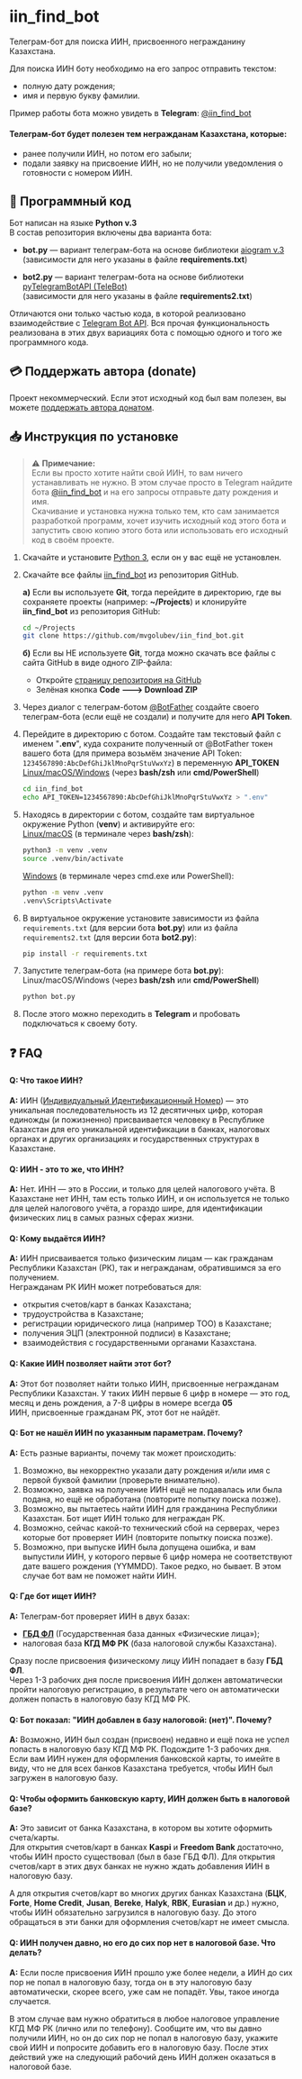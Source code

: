 # iin_find_bot

Телеграм-бот для поиска ИИН, присвоенного негражданину Казахстана.

Для поиска ИИН боту необходимо на его запрос отправить текстом:
- полную дату рождения;
- имя и первую букву фамилии.

Пример работы бота можно увидеть в **Telegram**: [@iin_find_bot](https://t.me/iin_find_bot)

#### Телеграм-бот будет полезен тем негражданам Казахстана, которые:

- ранее получили ИИН, но потом его забыли;
- подали заявку на присвоение ИИН, но не получили уведомления о готовности с номером ИИН.

## 🤖 Программный код

Бот написан на языке **Python v.3**  
В состав репозитория включены два варианта бота:
- **bot.py** — вариант телеграм-бота на основе библиотеки [aiogram v.3](https://docs.aiogram.dev/)  
  (зависимости для него указаны в файле **requirements.txt**)  
  
- **bot2.py** — вариант телеграм-бота на основе библиотеки [pyTelegramBotAPI (TeleBot)](https://pytba.readthedocs.io/)  
  (зависимости для него указаны в файле **requirements2.txt**)

Отличаются они только частью кода, в которой реализовано взаимодействие с [Telegram Bot API](https://core.telegram.org/bots/api). Вся прочая функциональность реализована в этих двух вариациях бота с помощью одного и того же программного кода.

## 💳 Поддержать автора (donate)

Проект некоммерческий. Если этот исходный код был вам полезен, вы можете [поддержать автора донатом](https://pay.cloudtips.ru/p/9d2b07f7).

## 📥 Инструкция по установке

> ⚠️ **Примечание:**  
> Если вы просто хотите найти свой ИИН, то вам ничего устанавливать не нужно. В этом случае просто в Telegram найдите бота [@iin_find_bot](https://t.me/iin_find_bot) и на его запросы отправьте дату рождения и имя.  
> Скачивание и установка нужна только тем, кто сам занимается разработкой программ, хочет изучить исходный код этого бота и запустить свою копию этого бота или использовать его исходный код в своём проекте.

1. Скачайте и установите [Python 3](https://www.python.org/downloads/), если он у вас ещё не установлен.
2. Скачайте все файлы [iin_find_bot](https://github.com/mvgolubev/iin_find_bot/) из репозитория GitHub.
   
   **а)** Если вы используете **Git**, тогда перейдите в директорию, где вы сохраняете проекты (например: **~/Projects**) и клонируйте **iin_find_bot** из репозитория GitHub:  
      ```bash
      cd ~/Projects
      git clone https://github.com/mvgolubev/iin_find_bot.git
      ```
      
   **б)** Если вы НЕ используете **Git**, тогда можно скачать все файлы с сайта GitHub в виде одного ZIP-файла:  
      - Откройте [страницу репозитория на GitHub](https://github.com/mvgolubev/iin_find_bot)
      - Зелёная кнопка **Code 🡒 Download ZIP**
3. Через диалог с телеграм-ботом [@BotFather](https://t.me/BotFather) создайте своего телеграм-бота (если ещё не создали) и получите для него **API Token**.
4. Перейдите в директорию с ботом. Создайте там текстовый файл с именем "**.env**", куда сохраните полученный от @BotFather токен вашего бота (для примера возьмём значение API Token: ``1234567890:AbcDefGhiJklMnoPqrStuVwxYz``) в переменную **API_TOKEN**  
<u>Linux/macOS/Windows</u> (через **bash/zsh** или **cmd/PowerShell**)
    ```bash
    cd iin_find_bot
    echo API_TOKEN=1234567890:AbcDefGhiJklMnoPqrStuVwxYz > ".env"
    ```
5. Находясь в директории с ботом, создайте там виртуальное окружение Python (**venv**) и активируйте его:  
    <u>Linux/macOS</u> (в терминале через **bash/zsh**):
    ```bash
    python3 -m venv .venv
    source .venv/bin/activate
    ```  
    <u>Windows</u> (в терминале через cmd.exe или PowerShell):  
    ```bash
    python -m venv .venv 
    .venv\Scripts\Activate
    ```
6. В виртуальное окружение установите зависимости из файла `requirements.txt` (для версии бота **bot.py**) или из файла `requirements2.txt` (для версии бота **bot2.py**):  
    ```bash
    pip install -r requirements.txt   
    ```
7. Запустите телеграм-бота (на примере бота **bot.py**):  
    Linux/macOS/Windows (через **bash/zsh** или **cmd/PowerShell**)
    ```bash
    python bot.py
    ```
8. После этого можно переходить в **Telegram** и пробовать подключаться к своему боту.


## ❓ FAQ

#### Q: Что такое ИИН?

**A:** ИИН ([Индивидуальный Идентификационный Номер](https://ru.wikipedia.org/wiki/%D0%98%D0%BD%D0%B4%D0%B8%D0%B2%D0%B8%D0%B4%D1%83%D0%B0%D0%BB%D1%8C%D0%BD%D1%8B%D0%B9_%D0%B8%D0%B4%D0%B5%D0%BD%D1%82%D0%B8%D1%84%D0%B8%D0%BA%D0%B0%D1%86%D0%B8%D0%BE%D0%BD%D0%BD%D1%8B%D0%B9_%D0%BD%D0%BE%D0%BC%D0%B5%D1%80)) — это уникальная последовательность из 12 десятичных цифр, которая единожды (и пожизненно) присваивается человеку в Республике Казахстан для его уникальной идентификации в банках, налоговых органах и других организациях и государственных структурах в Казахстане.

#### Q: ИИН - это то же, что ИНН?

**A:** Нет. ИНН — это в России, и только для целей налогового учёта. В Казахстане нет ИНН, там есть только ИИН, и он используется не только для целей налогового учёта, а гораздо шире, для идентификации физических лиц в самых разных сферах жизни.

#### Q: Кому выдаётся ИИН?

**A:** ИИН присваивается только физическим лицам — как гражданам Республики Казахстан (РК), так и негражданам, обратившимся за его получением.  
Негражданам РК ИИН может потребоваться для:
- открытия счетов/карт в банках Казахстана;
- трудоустройства в Казахстане;
- регистрации юридического лица (например ТОО) в Казахстане;
- получения ЭЦП (электронной подписи) в Казахстане;
- взаимодействия с государственными органами Казахстана.

#### Q: Какие ИИН позволяет найти этот бот?

**A:** Этот бот позволяет найти только ИИН, присвоенные негражданам Республики Казахстан. У таких ИИН первые 6 цифр в номере — это год, месяц и день рождения, а 7-8 цифры в номере всегда **05**  
ИИН, присвоенные гражданам РК, этот бот не найдёт.

#### Q: Бот не нашёл ИИН по указанным параметрам. Почему?

**A:** Есть разные варианты, почему так может происходить:
1. Возможно, вы некорректно указали дату рождения и/или имя с первой буквой фамилии (проверьте внимательно).
2. Возможно, заявка на получение ИИН ещё не подавалась или была подана, но ещё не обработана (повторите попытку поиска позже).
3. Возможно, вы пытаетесь найти ИИН для гражданина Республики Казахстан. Бот ищет ИИН только для неграждан РК.
4. Возможно, сейчас какой-то технический сбой на серверах, через которые бот проверяет ИИН (повторите попытку поиска позже).
5. Возможно, при выпуске ИИН была допущена ошибка, и вам выпустили ИИН, у которого первые 6 цифр номера не соответствуют дате вашего рождения (YYMMDD). Такое редко, но бывает. В этом случае бот вам не поможет найти ИИН.

#### Q: Где бот ищет ИИН?

**A:** Телеграм-бот проверяет ИИН в двух базах:
- [**ГБД ФЛ**](https://www.nitec.kz/ru/proekty/gosudarstvennaya-baza-dannykh-fizicheskie-lica) (Государственная база данных «Физические лица»);
- налоговая база **КГД МФ РК** (база налоговой службы Казахстана).

Сразу после присвоения физическому лицу ИИН попадает в базу **ГБД ФЛ**.  
Через 1-3 рабочих дня после присвоения ИИН должен автоматически пройти налоговую регистрацию, в результате чего он автоматически должен попасть в налоговую базу КГД МФ РК.

#### Q: Бот показал: "ИИН добавлен в базу налоговой: (нет)". Почему?

**A:** Возможно, ИИН был создан (присвоен) недавно и ещё пока не успел попасть в налоговую базу КГД МФ РК. Подождите 1-3 рабочих дня.  
Если вам ИИН нужен для оформления банковской карты, то имейте в виду, что не для всех банков Казахстана требуется, чтобы ИИН был загружен в налоговую базу.

#### Q: Чтобы оформить банковскую карту, ИИН должен быть в налоговой базе?

**A:** Это зависит от банка Казахстана, в котором вы хотите оформить счета/карты.  
Для открытия счетов/карт в банках **Kaspi** и **Freedom Bank** достаточно, чтобы ИИН просто существовал (был в базе ГБД ФЛ). Для открытия счетов/карт в этих двух банках не нужно ждать добавления ИИН в налоговую базу.

А для открытия счетов/карт во многих других банках Казахстана (**БЦК**, **Forte**, **Home Credit**, **Jusan**, **Bereke**, **Halyk**, **RBK**, **Eurasian** и др.) нужно, чтобы ИИН обязательно загрузился в налоговую базу. До этого обращаться в эти банки для оформления счетов/карт не имеет смысла.

#### Q: ИИН получен давно, но его до сих пор нет в налоговой базе. Что делать?

**A:** Если после присвоения ИИН прошло уже более недели, а ИИН до сих пор не попал в налоговую базу, тогда он в эту налоговую базу автоматически, скорее всего, уже сам не попадёт. Увы, такое иногда случается.

В этом случае вам нужно обратиться в любое налоговое управление КГД МФ РК (лично или по телефону). Сообщите им, что вы давно получили ИИН, но он до сих пор не попал в налоговую базу, укажите свой ИИН и попросите добавить его в налоговую базу. После этих действий уже на следующий рабочий день ИИН должен оказаться в налоговой базе.
